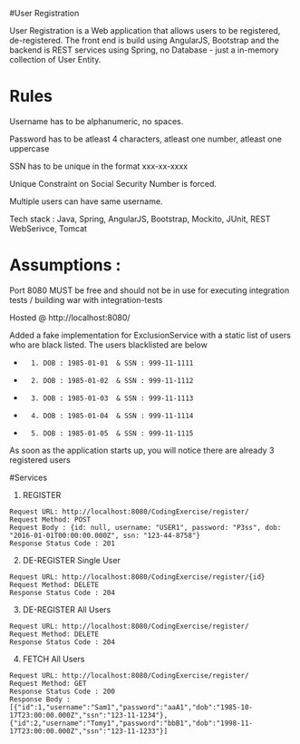 #User Registration

User Registration is a Web application that allows users to be registered, de-registered. The front end is build using AngularJS, Bootstrap
and the backend is REST services using Spring, no Database - just a in-memory collection of User Entity.


# Rules

Username has to be alphanumeric, no spaces.

Password has to be atleast 4 characters, atleast one number, atleast one uppercase

SSN has to be unique in the format xxx-xx-xxxx 

Unique Constraint on Social Security Number is forced.

Multiple users can have same username.

Tech stack : Java, Spring, AngularJS, Bootstrap, Mockito, JUnit, REST WebSerivce, Tomcat

# Assumptions :

Port 8080 MUST be free and should not be in use for executing integration tests / building war with integration-tests

Hosted @ http://localhost:8080/

Added a fake implementation for ExclusionService with a static list of users who are black listed. The users blacklisted are below

*		1. DOB : 1985-01-01  & SSN : 999-11-1111
*		2. DOB : 1985-01-02  & SSN : 999-11-1112
*		3. DOB : 1985-01-03  & SSN : 999-11-1113
*		4. DOB : 1985-01-04  & SSN : 999-11-1114
*		5. DOB : 1985-01-05  & SSN : 999-11-1115
		
As soon as the application starts up, you will notice there are already 3 registered users 


#Services 
1. REGISTER

```
Request URL: http://localhost:8080/CodingExercise/register/
Request Method: POST  
Request Body : {id: null, username: "USER1", password: "P3ss", dob: "2016-01-01T00:00:00.000Z", ssn: "123-44-8758"}
Response Status Code : 201
```

2. DE-REGISTER Single User
```
Request URL: http://localhost:8080/CodingExercise/register/{id}
Request Method: DELETE  
Response Status Code : 204
```

3. DE-REGISTER All Users
```
Request URL: http://localhost:8080/CodingExercise/register/
Request Method: DELETE  
Response Status Code : 204
```

4. FETCH All Users
```
Request URL: http://localhost:8080/CodingExercise/register/
Request Method: GET  
Response Status Code : 200
Response Body : [{"id":1,"username":"Sam1","password":"aaA1","dob":"1985-10-17T23:00:00.000Z","ssn":"123-11-1234"},{"id":2,"username":"Tomy1","password":"bbB1","dob":"1998-11-17T23:00:00.000Z","ssn":"123-11-1233"}]
```





		